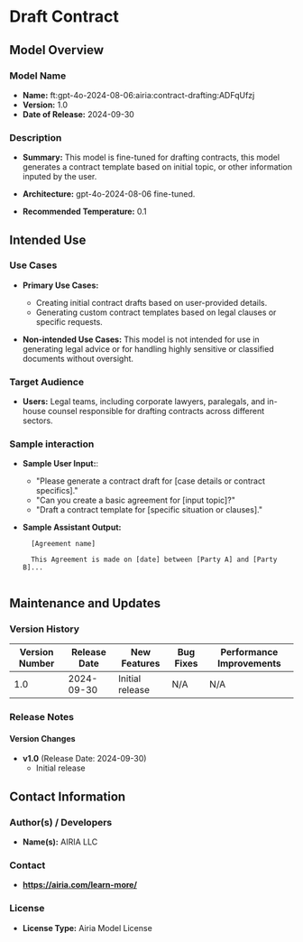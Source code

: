 # Draft Contract

## Model Overview

### Model Name
- **Name:** ft:gpt-4o-2024-08-06:airia:contract-drafting:ADFqUfzj
- **Version:** 1.0
- **Date of Release:** 2024-09-30

### Description
- **Summary:** This model is fine-tuned for drafting contracts, this model generates a contract template based on initial topic, or other information inputed by the user.

- **Architecture:**  gpt-4o-2024-08-06 fine-tuned.
- **Recommended Temperature:** 0.1

## Intended Use

### Use Cases
- **Primary Use Cases:**
  - Creating initial contract drafts based on user-provided details.
  - Generating custom contract templates based on legal clauses or specific requests.

- **Non-intended Use Cases:** This model is not intended for use in generating legal advice or for handling highly sensitive or classified documents without oversight.

### Target Audience
- **Users:** Legal teams, including corporate lawyers, paralegals, and in-house counsel responsible for drafting contracts across different sectors.

### Sample interaction
- **Sample User Input:**: 
  - "Please generate a contract draft for [case details or contract specifics]."
  - "Can you create a basic agreement for [input topic]?"
  - "Draft a contract template for [specific situation or clauses]."

- **Sample Assistant Output:**
  ```
    [Agreement name]

    This Agreement is made on [date] between [Party A] and [Party B]...


## Maintenance and Updates

### Version History
| Version Number | Release Date | New Features                  | Bug Fixes                   | Performance Improvements     |
|----------------|--------------|-------------------------------|-----------------------------|------------------------------|
| 1.0            | 2024-09-30  | Initial release               | N/A | N/A |


### Release Notes
#### Version Changes
- **v1.0** (Release Date: 2024-09-30)
  - Initial release 


## Contact Information

### Author(s) / Developers
- **Name(s):** AIRIA LLC

### Contact
- **https://airia.com/learn-more/** 

### License
- **License Type:** Airia Model License
